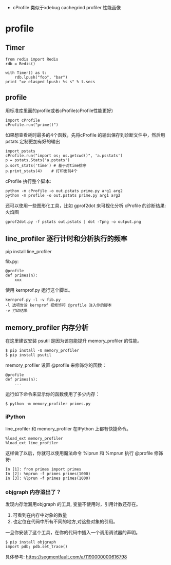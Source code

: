 - cProfile
类似于xdebug cachegrind profiler 性能画像
# profile

## Timer
    from redis import Redis
    rdb = Redis()

    with Timer() as t:
        rdb.lpush("foo", "bar")
    print "=> elasped lpush: %s s" % t.secs

## profile
用标准库里面的profile或者cProfile(cProfile性能更好)

    import cProfile
    cProfile.run("prime()")

如果想查看耗时最多的4个函数，先将cProfile 的输出保存到诊断文件中，然后用 pstats 定制更加有好的输出

    import pstats
    cProfile.run("import os; os.getcwd()", 'a.psstats')
    p = pstats.Stats('a.pstats')
    p.sort_stats('time') # 基于对time排序
    p.print_stats(4)    # 打印出前4个

cProfile 执行整个脚本:

    python -m cProfile -o out.pstats prime.py arg1 arg2
    python -m profile -o out.pstats prime.py arg1 arg2

还可以使用一些图形化工具，比如 gprof2dot 来可视化分析 cProfile 的诊断结果: 火焰图

    gprof2dot.py -f pstats out.pstats | dot -Tpng -o output.png

## line_profiler 逐行计时和分析执行的频率
pip install line_profiler

fib.py:

    @profile
    def primes(n): 
        xxx
    
使用 kernprof.py 运行这个脚本。

    kernprof.py -l -v fib.py
    -l 选项告诉 kernprof 把修饰符 @profile 注入你的脚本
    -v 打印结果


## memory_profiler 内存分析
在这里建议安装 psutil 是因为该包能提升 memory_profiler 的性能。

    $ pip install -U memory_profiler
    $ pip install psutil

memory_profiler 设置 @profile 来修饰你的函数：

    @profile
    def primes(n): 
        ...

运行如下命令来显示你的函数使用了多少内存：

    $ python -m memory_profiler primes.py

### iPython
line_profiler 和 memory_profiler 在IPython 上都有快捷命令。

    %load_ext memory_profiler
    %load_ext line_profiler

这样做了以后，你就可以使用魔法命令 %lprun 和 %mprun 执行 @profile 修饰符:

    In [1]: from primes import primes
    In [2]: %mprun -f primes primes(1000)
    In [3]: %lprun -f primes primes(1000)

### objgraph 内存溢出了？
发现内存泄漏用objgraph 的工具, 变量不使用时，引用计数还存在。
1. 可看到在内存中对象的数量
2. 也定位在代码中所有不同的地方,对这些对象的引用。

一旦你安装了这个工具，在你的代码中插入一个调用调试器的声明。

    $ pip install objgraph
    import pdb; pdb.set_trace()

具体参考: https://segmentfault.com/a/1190000000616798
